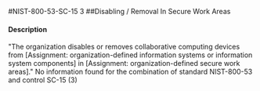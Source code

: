 #NIST-800-53-SC-15 3
##Disabling / Removal In Secure Work Areas
#### Description
"The organization disables or removes collaborative computing devices from [Assignment: organization-defined information systems or information system components] in [Assignment: organization-defined secure work areas]."
No information found for the combination of standard NIST-800-53 and control SC-15 (3)
